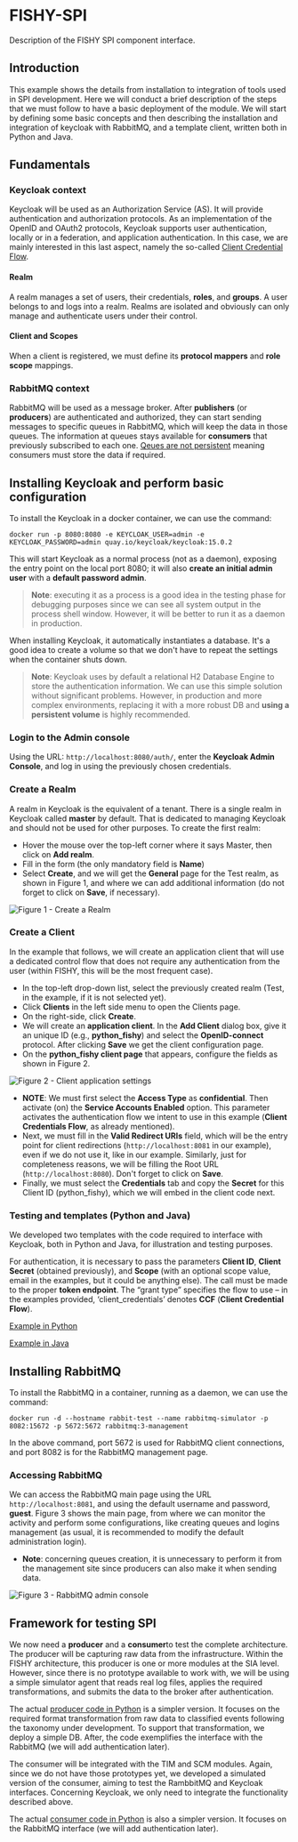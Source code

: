 # FISHY-SPI
Description of the FISHY SPI component interface.
## Introduction
This example shows the details from installation to integration of tools used in SPI development. Here we will conduct a brief description of the steps that we must follow to have a basic deployment of the module.
We will start by defining some basic concepts and then describing the installation and integration of keycloak with RabbitMQ, and a template client, written both in Python and Java.
## Fundamentals
### Keycloak context
Keycloak will be used as an Authorization Service (AS). It will provide authentication and authorization protocols. As an implementation of the OpenID and OAuth2 protocols, Keycloak supports user authentication, locally or in a federation, and application authentication. In this case, we are mainly interested in this last aspect, namely the so-called [Client Credential Flow](https://auth0.com/docs/authorization/flows/client-credentials-flow).
#### Realm
A realm manages a set of users, their credentials, **roles**, and **groups**. A user belongs to and logs into a realm. Realms are isolated and obviously can only manage and authenticate users under their control.
#### Client and Scopes
When a client is registered, we must define its **protocol mappers** and **role scope** mappings.
### RabbitMQ context
RabbitMQ will be used as a message broker. After **publishers** (or **producers**) are authenticated and authorized, they can start sending messages to specific queues in RabbitMQ, which will keep the data in those queues. The information at queues stays available for **consumers** that previously subscribed to each one. <u>Qeues are not persistent</u> meaning consumers must store the data if required.
## Installing Keycloak and perform basic configuration
To install the Keycloak in a docker container, we can use the command:

```docker run -p 8080:8080 -e KEYCLOAK_USER=admin -e KEYCLOAK_PASSWORD=admin quay.io/keycloak/keycloak:15.0.2```

This will start Keycloak as a normal process (not as a daemon), exposing the entry point on the local port 8080; it will also **create an initial admin user** with a **default password admin**.
> **Note**: executing it as a process is a good idea in the testing phase for debugging purposes since we can see all system output in the process shell window. However, it will be better to run it as a daemon in production.

When installing Keycloak, it automatically instantiates a database. It's a good idea to create a volume so that we don't have to repeat the settings when the container shuts down.
> **Note**: Keycloak uses by default a relational H2 Database Engine to store the authentication information. We can use this simple solution without significant problems. However, in production and more complex environments, replacing it with a more robust DB and **using a persistent volume** is highly recommended.

### Login to the Admin console
Using the URL: ```http://localhost:8080/auth/```, enter the **Keycloak Admin Console**, and log in using the previously chosen credentials.
### Create a Realm
A realm in Keycloak is the equivalent of a tenant. There is a single realm in Keycloak called **master** by default. That is dedicated to managing Keycloak and should not be used for other purposes. To create the first realm:
- Hover the mouse over the top-left corner where it says Master, then click on **Add realm**. 
- Fill in the form (the only mandatory field is **Name**) 
- Select **Create**, and we will get the **General** page for the Test realm, as shown in Figure 1, and where we can add additional information (do not forget to click on **Save**, if necessary).

![Figure 1 - Create a Realm](images/Figure1.png)

### Create a Client
In the example that follows, we will create an application client that will use a dedicated control flow that does not require any authentication from the user (within FISHY, this will be the most frequent case).
- In the top-left drop-down list, select the previously created realm (Test, in the example, if it is not selected yet).
- Click **Clients** in the left side menu to open the Clients page.
- On the right-side, click **Create**.
- We will create an **application client**. In the **Add Client** dialog box, give it an unique ID (e.g., **python_fishy**) and select the **OpenID-connect** protocol. After clicking **Save** we get the client configuration page.
- On the **python_fishy client page** that appears, configure the fields as shown in Figure 2.

![Figure 2 - Client application settings](images/Figure2.png)

- **NOTE**: We must first select the **Access Type** as **confidential**. Then activate (on) the **Service Accounts Enabled** option. This parameter activates the authentication flow we intent to use in this example (**Client Credentials Flow**, as already mentioned).
- Next, we must fill in the **Valid Redirect URIs** field, which will be the entry point for client redirections (```http://localhost:8081``` in our example), even if we do not use it, like in our example. Similarly, just for completeness reasons, we will be filling the Root URL (```http://localhost:8080```).  Don't forget to click on **Save**.
- Finally, we must select the **Credentials** tab and copy the **Secret** for this Client ID (python_fishy), which we will embed in the client code next.

### Testing and templates (Python and Java)
We developed two templates with the code required to interface with Keycloak, both in Python and Java, for illustration and testing purposes.

For authentication, it is necessary to pass the parameters **Client ID**, **Client Secret** (obtained previously), and **Scope** (with an optional scope value, email in the examples, but it could be anything else). The call must be made to the proper **token endpoint**. The “grant type” specifies the flow to use – in the examples provided, ‘client_credentials’ denotes **CCF** (**Client Credential Flow**).

[Example in Python](FISHY-ccflow-ex.py)

[Example in Java](FISHY-ccflow-ex.java)

## Installing RabbitMQ
To install the RabbitMQ in a container, running as a daemon, we can use the command:

```docker run -d --hostname rabbit-test --name rabbitmq-simulator -p 8082:15672 -p 5672:5672 rabbitmq:3-management```

In the above command, port 5672 is used for RabbitMQ client connections, and port 8082 is for the RabbitMQ management page.

### Accessing RabbitMQ

We can access the RabbitMQ main page using the URL ```http://localhost:8081```, and using the default username and password, **guest**. Figure 3 shows the main page, from where we can monitor the activity and perform some configurations, like creating queues and logins management (as usual, it is recommended to modify the default administration login).
- **Note**: concerning queues creation, it is unnecessary to perform it from the management site since producers can also make it when sending data.

![Figure 3 - RabbitMQ admin console](images/Figure3.png)

## Framework for testing SPI
We now need a **producer** and a **consumer**to test the complete architecture. The producer will be capturing raw data from the infrastructure. Within the FISHY architecture, this producer is one or more modules at the SIA level. However, since there is no prototype available to work with, we will be using a simple simulator agent that reads real log files, applies the required transformations, and submits the data to the broker after authentication.

The actual [producer code in Python](FISHY-prod-ex.py) is a simpler version. It focuses on the required format transformation from raw data to classified events following the taxonomy under development. To support that transformation, we deploy a simple DB. After, the code exemplifies the interface with the RabbitMQ (we will add authentication later).

The consumer will be integrated with the TIM and SCM modules. Again, since we do not have those prototypes yet, we developed a simulated version of the consumer, aiming to test the RambbitMQ and Keycloak interfaces. Concerning Keycloak, we only need to integrate the functionality described above.

The actual [consumer code in Python](FISHY-cons-ex.py) is also a simpler version. It focuses on the RabbitMQ interface (we will add authentication later).

